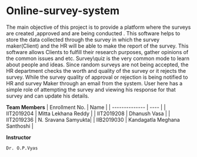 # Online-survey-system

The main objective of this project is to provide a platform where the
surveys are created ,approved and are being conducted . This software helps
to store the data collected through the survey in which the survey
maker(Client) and the HR will be able to make the report of the survey.
This software allows Clients to fulfill their research
purposes, gather opinions of the common issues and etc. Survey\quiz is the very common
mode to learn about people and ideas.
Since random surveys are not being accepted, the HR department
checks the worth and quality of the survey or it rejects the survey. While the survey
quality of approval or rejection is being notified to HR and survey Maker
through an email from the system. User here has a simple role of attempting
the survey and viewing his response for that survey and can update his
details.

**Team Members**
|   Enrollment No.  |   Name   | 
|   --------------  |   ----   | 
|    IIT2019204  |   Mitta Lekhana Reddy |
|    IIT2019208  |   Dhanush Vasa | 
|    IIT2019236  |   N. Sravana Samyukta|
|    IIB2019030  |   Kandagatla Meghana Santhoshi |

**Instructor**
```
Dr. O.P.Vyas
```
